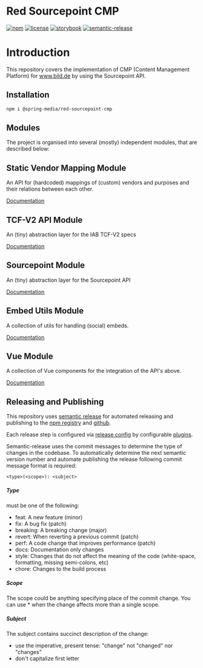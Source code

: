 # Red Sourcepoint CMP

[![npm](https://img.shields.io/npm/v/@spring-media/red-sourcepoint-cmp)](https://www.npmjs.com/package/@spring-media/red-sourcepoint-cmp)
[![license](https://img.shields.io/npm/l/@spring-media/red-sourcepoint-cmp)](https://github.com/spring-media/red-sourcepoint-cmp/blob/master/LICENSE)
[![storybook](https://img.shields.io/badge/Storybook-Live-informational?logo=storybook&style=flat)](https://spring-media.github.io/red-sourcepoint-cmp)
[![semantic-release](https://img.shields.io/badge/%20%20%F0%9F%93%A6%F0%9F%9A%80-semantic--release-e10079.svg)](https://github.com/semantic-release/semantic-release)

# Introduction

This repository covers the implementation of CMP (Content Management Platform) for www.bild.de by using the Sourcepoint API.

## Installation

```sh
npm i @spring-media/red-sourcepoint-cmp
```

## Modules

The project is organised into several (mostly) independent modules, that are described below:

## Static Vendor Mapping Module

An API for (hardcoded) mappings of (custom) vendors and purposes and their relations between each other.

[Documentation](src/vendor-mapping#static-vendor-mapping-module)

## TCF-V2 API Module

An (tiny) abstraction layer for the IAB TCF-V2 specs

[Documentation](src/tcf-v2#tcf-v2-api-module)

## Sourcepoint Module

An (tiny) abstraction layer for the Sourcepoint API

[Documentation](src/sourcepoint#sourcepoint-module)

## Embed Utils Module

A collection of utils for handling (social) embeds.

[Documentation](src/embed-utils#embed-utils-module)

## Vue Module

A collection of Vue components for the integration of the API's above.

[Documentation](src/vue#vue-integration-module)

## Releasing and Publishing

This repository uses [semantic release](https://semantic-release.gitbook.io/semantic-release/) 
for automated releasing and publishing to the [npm registry]((https://www.npmjs.com/package/@spring-media/red-sourcepoint-cmp)) and 
[github](https://github.com/spring-media/red-sourcepoint-cmp/releases).

Each release step is configured via [release config](release.config.js) 
by configurable [plugins](https://github.com/semantic-release/semantic-release/blob/master/docs/usage/plugins.md).

Semantic-release uses the commit messages to determine the type of changes in the codebase. 
To automatically determine the next semantic version number and automate publishing the release 
following commit message format is required:

```
<type>(<scope>): <subject>
```

##### Type

must be one of the following:
- feat: A new feature (minor)
- fix: A bug fix (patch)
- breaking: A breaking change (major)
- revert: When reverting a previous commit (patch)
- perf: A code change that improves performance (patch)
- docs: Documentation only changes
- style: Changes that do not affect the meaning of the code (white-space, formatting, missing semi-colons, etc)
- chore: Changes to the build process

##### Scope

The scope could be anything specifying place of the commit change. 
You can use * when the change affects more than a single scope.

##### Subject

The subject contains succinct description of the change:
- use the imperative, present tense: "change" not "changed" nor "changes"
- don't capitalize first letter
